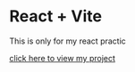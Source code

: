 # React + Vite

<p> This is only for my react practic</p>

<p> <a href=" https://omchy34.github.io/E-com-Book-website/" traget='_blank'> click here to view my project</a></p>